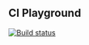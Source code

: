 ## CI Playground

[![Build status](https://dev.azure.com/mawosoft-de/CI-lab/_apis/build/status/Classic-CI)](https://dev.azure.com/mawosoft-de/CI-lab/_build/latest?definitionId=1)
